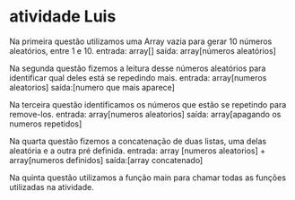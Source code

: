 # atividade Luis

Na primeira questão utilizamos uma Array vazia para gerar 10 números aleatórios, entre 1 e 10.
entrada: array[]
saída: array[números aleatórios]

Na segunda questão fizemos a leitura desse números aleatórios para identificar qual deles está se repedindo mais.
entrada: array[numeros aleatorios]
saída:[numero que mais aparece]

Na terceira questão identificamos os números que estão se repetindo para remove-los.
entrada: array[numeros aleatorios]
saída: array[apagando os numeros repetidos]

Na quarta questão fizemos a concatenação de duas listas, uma delas aleatória e a outra pré definida.
entrada: array [numeros aleatorios] + array[numeros definidos]
saída:[array concatenado]

Na quinta questão utilizamos a função main para chamar todas as funções utilizadas na atividade.